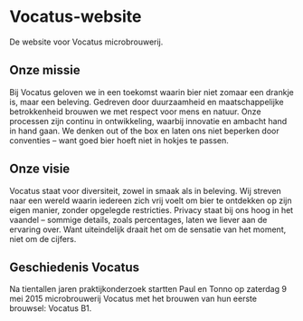 # Vocatus-website
De website voor Vocatus microbrouwerij. 

## Onze missie
Bij Vocatus geloven we in een toekomst waarin bier niet zomaar een drankje is, maar een beleving. Gedreven door duurzaamheid en maatschappelijke betrokkenheid brouwen we met respect voor mens en natuur. Onze processen zijn continu in ontwikkeling, waarbij innovatie en ambacht hand in hand gaan. We denken out of the box en laten ons niet beperken door conventies – want goed bier hoeft niet in hokjes te passen.

## Onze visie
Vocatus staat voor diversiteit, zowel in smaak als in beleving. Wij streven naar een wereld waarin iedereen zich vrij voelt om bier te ontdekken op zijn eigen manier, zonder opgelegde restricties. Privacy staat bij ons hoog in het vaandel – sommige details, zoals percentages, laten we liever aan de ervaring over. Want uiteindelijk draait het om de sensatie van het moment, niet om de cijfers.

## Geschiedenis Vocatus
Na tientallen jaren praktijkonderzoek startten Paul en Tonno op zaterdag 9 mei 2015 microbrouwerij Vocatus met het brouwen
van hun eerste brouwsel: Vocatus B1.  
